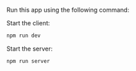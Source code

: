 Run this app using the following command:

Start the client:

```bash
npm run dev
```

Start the server:

```bash
npm run server
```
